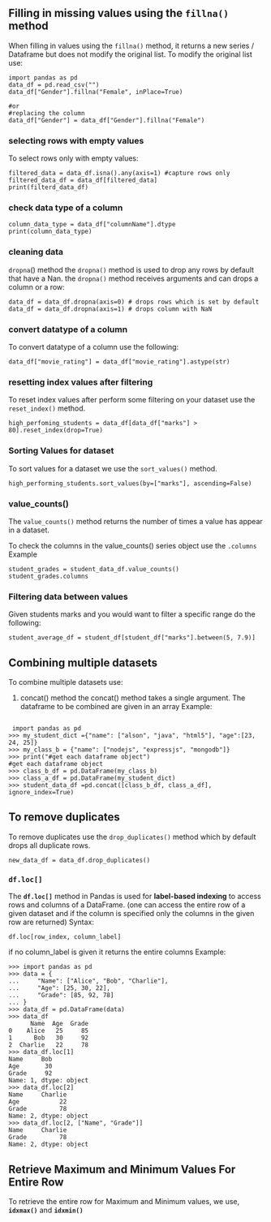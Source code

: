 ## Filling in missing values using the ``fillna()`` method
When filling in values using the ``fillna()`` method, it returns a new series / Dataframe but does not modify the original list. To modify the original list use:
```
import pandas as pd
data_df = pd.read_csv("")
data_df["Gender"].fillna("Female", inPlace=True)

#or
#replacing the column
data_df["Gender"] = data_df["Gender"].fillna("Female")
```
### selecting rows with empty values
To select rows only with empty values:
```
filtered_data = data_df.isna().any(axis=1) #capture rows only
filtered_data_df = data_df[filtered_data]
print(filterd_data_df)
```

### check data type of a column
```
column_data_type = data_df["columnName"].dtype
print(column_data_type)
```


### **cleaning data**
``dropna``() method
the ``dropna()`` method is used to drop any rows by default that have a Nan. 
the ``dropna()`` method receives arguments and can drops a column or a row:

```
data_df = data_df.dropna(axis=0) # drops rows which is set by default
data_df = data_df.dropna(axis=1) # drops column with NaN
```

### **convert datatype of a column**
To convert datatype of a column use the following:
```
data_df["movie_rating"] = data_df["movie_rating"].astype(str)

```


### **resetting index values after filtering**

To reset index values after perform some filtering on your dataset use the ``reset_index()`` method.

```
high_perfoming_students = data_df[data_df["marks"] > 80].reset_index(drop=True)
```

### **Sorting Values for dataset**
To sort values for a dataset we use the  ``sort_values()`` method.  
```
high_performing_students.sort_values(by=["marks"], ascending=False)
```

### **value_counts()**
The ``value_counts()`` method returns the number of times a value has appear in a dataset.

To check the columns in the value_counts() series object use the ``.columns`` 
Example
```
student_grades = student_data_df.value_counts()
student_grades.columns
```


### **Filtering data between values**
Given students marks and you would want to filter a specific range do the following:
```
student_average_df = student_df[student_df["marks"].between(5, 7.9)]
```

## **Combining multiple datasets**
To combine multiple datasets use:
1. concat() method
the concat() method takes a single argument. The dataframe to be combined are given in an array
Example:
```

 import pandas as pd
>>> my_student_dict ={"name": ["alson", "java", "html5"], "age":[23, 24, 25]}
>>> my_class_b = {"name": ["nodejs", "expressjs", "mongodb"]}
>>> print("#get each dataframe object")
#get each dataframe object
>>> class_b_df = pd.DataFrame(my_class_b)
>>> class_a_df = pd.DataFrame(my_student_dict)
>>> student_data_df =pd.concat([class_b_df, class_a_df], ignore_index=True)
```

## **To remove duplicates**
To remove duplicates use the ``drop_duplicates()`` method which by default drops all duplicate rows. 
```
new_data_df = data_df.drop_duplicates()
```

### **``df.loc[]``**
The **`df.loc[]`** method in Pandas is used for **label-based indexing** to access rows and columns of a DataFrame.
(one can access the entire row of a given dataset and if the column is specified only the columns in the given row are returned)
Syntax:
```
df.loc[row_index, column_label]
```

if no column_label is given it returns the entire columns
Example:
```
>>> import pandas as pd
>>> data = {
...     "Name": ["Alice", "Bob", "Charlie"],
...     "Age": [25, 30, 22],
...     "Grade": [85, 92, 78]
... }
>>> data_df = pd.DataFrame(data)
>>> data_df
      Name  Age  Grade
0    Alice   25     85
1      Bob   30     92
2  Charlie   22     78
>>> data_df.loc[1]
Name     Bob
Age       30
Grade     92
Name: 1, dtype: object
>>> data_df.loc[2]
Name     Charlie
Age           22
Grade         78
Name: 2, dtype: object
>>> data_df.loc[2, ["Name", "Grade"]]
Name     Charlie
Grade         78
Name: 2, dtype: object
```

## **Retrieve Maximum and Minimum Values For Entire Row**
To retrieve the entire row for Maximum and Minimum values, we use, **`idxmax()`** and **`idxmin()`**

